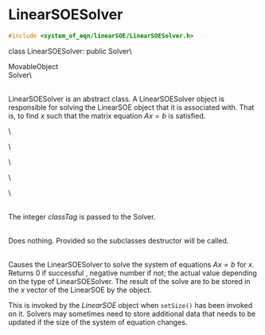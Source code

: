
# LinearSOESolver 

```cpp
#include <system_of_eqn/linearSOE/LinearSOESolver.h>
```

class LinearSOESolver: public Solver\

MovableObject\
Solver\

\
LinearSOESolver is an abstract class. A LinearSOESolver object is
responsible for solving the LinearSOE object that it is associated with.
That is, to find $x$ such that the matrix equation $Ax=b$ is satisfied.

\

\

\

\

\

\
The integer *classTag* is passed to the Solver.

\
Does nothing. Provided so the subclasses destructor will be called.

\
Causes the LinearSOESolver to solve the system of equations $Ax=b$ for
$x$. Returns $0$ if successful , negative number if not; the actual
value depending on the type of LinearSOESolver. The result of the solve
are to be stored in the $x$ vector of the LinearSOE by the object.

This is invoked by the *LinearSOE* object when `setSize()` has been
invoked on it. Solvers may sometimes need to store additional data that
needs to be updated if the size of the system of equation changes.

